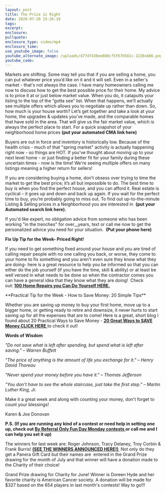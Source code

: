 ```yaml
---
layout: post
title: The Price is Right
date: 2020-07-20 15:26:19
tags:
excerpt:
enclosure:
pullquote:
enclosure_type: video/mp4
enclosure_time:
use_youtube_image: false
youtube_alternate_image: /uploads/477d7438ee880cf5f67b581c-1220x686.png
youtube_code:
---
```


Markets are shifting. Some may tell you that if you are selling a home, you can put whatever price you’d like on it and it will sell. Even in a seller's market - that's not always the case. I have many homeowners calling me now to discuss how to get the best possible price for their home. My advice is to price it at or just below market value. When you do, it catapults your listing to the top of the “gotta see” list. When that happens, we’ll actually see multiple offers which allows you to negotiate up rather than down. So, how much is your house worth? Let’s get together and take a look at your home, the upgrades & updates you’ve made, and the comparable homes that have sold in the area. That will give us the fair market value, which is always the perfect place to start. For a quick snapshot of your neighborhood home prices&nbsp;**(put your automated CMA link here)**

Buyers are out in force and inventory is historically low. Because of the health crisis - much of that "spring market" activity is actually happening right now - so things are HOT. If you've thought about moving up to your next level home - or just finding a better fit for your family during these uncertain times - now is the time\! We're seeing multiple offers on many listings meaning a higher return for sellers\!

If you are considering buying a home, don’t obsess over trying to time the market to get the best price; it’s all but impossible to do. The best time to buy is when you find the perfect house, and you can afford it. Real estate is cyclical – it goes up and down and back up again. If you wait for the perfect time to buy, you’re probably going to miss out. To find out up-to-the-minute Listing & Selling prices in a Neighborhood you are interested in &nbsp;**(put your Automated search link here).**

If you'd like expert, no obligation advice from someone who has been working "in the trenches" for over\_\_years, text or call me now to get the personalized advice you need for your situation. &nbsp;**(Put your phone here)**

**Fix Up Tip for the Week- Priced Right\!**

If you need to get something fixed around your house and you are tired of calling repair people with no one calling you back, or worse, they come to your home to fix something and you aren't even sure they know what they are doing- here is a great resource to help you be informed so that you can either do the job yourself (if you have the time, skill & ability) or at least be well versed in what needs to be done so when the contractor comes you can have a general idea that they know what they are doing\!&nbsp; Check out:&nbsp;[**100 Home Repairs you Can Do Yourself HERE.**](https://www.familyhandyman.com/list/100-home-repairs-you-can-do-yourself/)

\*\*Practical Tip for the Week - How to Save Money: 20 Simple Tips\*\*

Whether you are saving up money to buy your first home, move up to a bigger home, or getting ready to retire and downsize, it never hurts to start saving up for all the expenses that are to come\! Here is a great, short blog I found about 20 Practical Ways to Save Money -&nbsp;[**20 Great Ways to SAVE Money CLICK HERE**&nbsp;](https://www.daveramsey.com/blog/the-secret-to-saving-money)to check it out\!

**Words of Wisdom**

*"Do not save what is left after spending, but spend what is left after saving." – Warren Buffett*

*"The price of anything is the amount of life you exchange for it." – Henry David Thoreau*

*"Never spend your money before you have it." – Thomas Jefferson*

*"You don’t have to see the whole staircase, just take the first step." – Martin Luther King, Jr. &nbsp;*

Make it a great week and along with counting your money, don't forget to count your blessings\!

Karen & Joe Donovan

**P.S. (If you are running any kind of a contest or need help in setting one up, check out&nbsp;[By Referral Only Fun Day Monday contests&nbsp;](http://smannn2002@gmail.com/)or call me and I can help you set it up)&nbsp;**

The winners for last week are: Roger Johnson, Tracy Delaney, Troy Corbin & Frank Burris\!&nbsp;[**(SEE THE WINNERS ANNOUNCED HERE\!)&nbsp;**](https://www.facebook.com/RealtorKarenD/videos/3377234292332954)&nbsp;Not only do they get a Panera Gift Card but their names are&nbsp; entered in the Grand Prize drawing for the month of July and that winner will have a donation made to the Charity of their choice\!&nbsp;

Grand Prize drawing for Charity for June\! Winner is Doreen Hyde and her favorite charity is American Cancer society. A donation will be made for $327 based on the 654 players in last month's contests\! Way to go\!\!\!&nbsp;